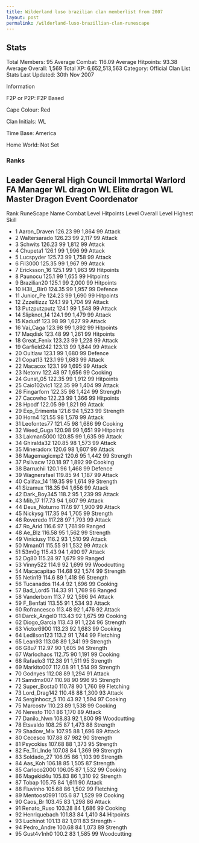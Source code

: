 ```yaml
---
title: Wilderland luso brazilian clan memberlist from 2007
layout: post
permalink: /wilderland-luso-brazillian-clan-runescape
---
```


## Stats

Total Members: 95
Average Combat: 116.09
Average Hitpoints: 93.38
Average Overall: 1,569
Total XP: 6,652,513,563
Category: Official Clan List
Stats Last Updated: 30th Nov 2007

	
Information

F2P or P2P: F2P Based

Cape Colour: Red

Clan Initials: WL

Time Base: America

Home World: Not Set

### Ranks
Leader	General	High Council	Immortal
Warlord	FA Manager	WL dragon	WL Elite dragon
WL Master Dragon	Event Coordenator
---

Rank 	RuneScape Name 	Combat Level 	Hitpoints Level 	Overall Level 	Highest Skill
- 1 	Aaron_Draven 	126.23 	99 	1,864 	99 Attack	
- 2 	Waltersarado 	126.23 	99 	2,117 	99 Attack	
- 3 	Schwits 	126.23 	99 	1,812 	99 Attack	
- 4 	Chupeta1 	126.1 	99 	1,996 	99 Attack	
- 5 	Lucspyder 	125.73 	99 	1,758 	99 Attack	
- 6 	Fil3000 	125.35 	99 	1,967 	99 Attack	
- 7 	Ericksson_16 	125.1 	99 	1,963 	99 Hitpoints	
- 8 	Paunocu 	125.1 	99 	1,655 	99 Hitpoints	
- 9 	Brazilian20 	125.1 	99 	2,000 	99 Hitpoints	
- 10 	H3ll__Bir0 	124.35 	99 	1,957 	99 Defence	
- 11 	Junior_Pe 	124.23 	99 	1,690 	99 Hitpoints	
- 12 	Zzzeitizzz 	124.1 	99 	1,704 	99 Attack	
- 13 	Putzputzputz 	124.1 	99 	1,548 	99 Attack	
- 14 	Slipknot_14 	124.1 	99 	1,479 	99 Attack	
- 15 	Kadudf 	123.98 	99 	1,627 	99 Attack	
- 16 	Vai_Caga 	123.98 	99 	1,892 	99 Hitpoints	
- 17 	Maqdisk 	123.48 	99 	1,261 	99 Hitpoints	
- 18 	Great_Fenix 	123.23 	99 	1,228 	99 Attack	
- 19 	Garfield242 	123.13 	99 	1,844 	99 Attack	
- 20 	Oultlaw 	123.1 	99 	1,680 	99 Defence	
- 21 	Copat13 	123.1 	99 	1,683 	99 Attack	
- 22 	Macacox 	123.1 	99 	1,695 	99 Attack	
- 23 	Netonv 	122.48 	97 	1,656 	99 Cooking	
- 24 	Gunst_05 	122.35 	99 	1,912 	99 Hitpoints	
- 25 	Caio102vic1 	122.35 	99 	1,404 	99 Attack	
- 26 	Fingarforn 	122.35 	98 	1,424 	99 Strength	
- 27 	Cacowho 	122.23 	99 	1,366 	99 Hitpoints	
- 28 	Hpodf 	122.05 	99 	1,821 	99 Attack	
- 29 	Exp_Erimenta 	121.6 	94 	1,523 	99 Strength	
- 30 	Horn4 	121.55 	98 	1,578 	99 Attack	
- 31 	Leofontes77 	121.45 	98 	1,686 	99 Cooking	
- 32 	Weed_Guga 	120.98 	99 	1,651 	99 Hitpoints	
- 33 	Lakman5000 	120.85 	99 	1,635 	99 Attack	
- 34 	Ghiralda32 	120.85 	98 	1,573 	99 Attack	
- 35 	Mineradorx 	120.6 	98 	1,607 	99 Attack	
- 36 	Magemagicmp2 	120.6 	95 	1,442 	99 Strength	
- 37 	Psilvacw 	120.18 	97 	1,892 	99 Cooking	
- 38 	Barruchii 	120.1 	96 	1,468 	99 Defence	
- 39 	Wagnerafael 	119.85 	94 	1,187 	99 Attack	
- 40 	Califax_14 	119.35 	99 	1,614 	99 Strength	
- 41 	Sizamux 	118.35 	94 	1,656 	99 Attack	
- 42 	Dark_Boy345 	118.2 	95 	1,239 	99 Attack	
- 43 	Mib_17 	117.73 	94 	1,607 	99 Attack	
- 44 	Deus_Noturno 	117.6 	97 	1,900 	99 Attack	
- 45 	Nickysg 	117.35 	94 	1,705 	99 Strength	
- 46 	Roveredo 	117.28 	97 	1,793 	99 Attack	
- 47 	Ro_Arid 	116.6 	97 	1,761 	99 Ranged	
- 48 	Ae_Blz 	116.58 	95 	1,562 	99 Strength	
- 49 	Viniciusy 	116.2 	93 	1,510 	99 Attack	
- 50 	Mman01 	115.55 	91 	1,532 	99 Attack	
- 51 	53m0g 	115.43 	94 	1,490 	97 Attack	
- 52 	Dg80 	115.28 	97 	1,679 	99 Ranged	
- 53 	Vinny522 	114.9 	92 	1,699 	99 Woodcutting	
- 54 	Macacapitao 	114.68 	92 	1,574 	99 Strength	
- 55 	Netin19 	114.6 	89 	1,418 	96 Strength	
- 56 	Tucanados 	114.4 	92 	1,696 	99 Cooking	
- 57 	Bad_Lord5 	114.33 	91 	1,769 	96 Ranged	
- 58 	Vanderbom 	113.7 	92 	1,596 	94 Attack	
- 59 	F_Benfati 	113.55 	91 	1,534 	93 Attack	
- 60 	Rofrancesco 	113.48 	92 	1,476 	92 Attack	
- 61 	Darck_Angel0 	113.43 	92 	1,675 	99 Cooking	
- 62 	Diogo_Garcia 	113.43 	91 	1,224 	96 Strength	
- 63 	Victor6900 	113.23 	92 	1,683 	99 Cooking	
- 64 	Ledilson123 	113.2 	91 	1,744 	99 Fletching	
- 65 	Lean93 	113.08 	89 	1,341 	99 Strength	
- 66 	G8u7 	112.97 	90 	1,605 	94 Strength	
- 67 	Warlochaos 	112.75 	90 	1,191 	99 Cooking	
- 68 	Rafaelo3 	112.38 	91 	1,511 	95 Strength	
- 69 	Markito007 	112.08 	91 	1,514 	99 Strength	
- 70 	Godnyes 	112.08 	89 	1,294 	91 Attack	
- 71 	Samdmx007 	110.98 	90 	996 	95 Strength	
- 72 	Super_Bosta0 	110.78 	90 	1,760 	99 Fletching	
- 73 	Lord_Drag142 	110.48 	88 	1,300 	93 Attack	
- 74 	Serginhocz_5 	110.43 	92 	1,594 	97 Cooking	
- 75 	Marcostv 	110.23 	89 	1,538 	99 Cooking	
- 76 	Neresto 	110.1 	86 	1,170 	89 Attack	
- 77 	Danilo_Nwn 	108.83 	92 	1,800 	99 Woodcutting	
- 78 	Etsvaldo 	108.25 	87 	1,473 	88 Strength	
- 79 	Shadow_Mix 	107.95 	88 	1,696 	89 Attack	
- 80 	Cecesco 	107.88 	87 	982 	90 Strength	
- 81 	Psycokiss 	107.68 	88 	1,373 	95 Strength	
- 82 	Fe_Tri_Inde 	107.08 	84 	1,369 	99 Strength	
- 83 	Soldado_27 	106.95 	86 	1,103 	99 Strength	
- 84 	Aas_Koh 	106.18 	85 	1,505 	87 Strength	
- 85 	Carloco2000 	106.05 	87 	1,532 	99 Cooking	
- 86 	Magekid4u 	105.83 	86 	1,310 	92 Strength	
- 87 	Tobap 	105.75 	84 	1,611 	90 Attack	
- 88 	Fluvinho 	105.68 	86 	1,502 	99 Fletching	
- 89 	Mentoos0991 	105.6 	87 	1,529 	99 Cooking	
- 90 	Caos_Br 	103.45 	83 	1,298 	86 Attack	
- 91 	Renato_Ruso 	103.28 	84 	1,686 	99 Cooking	
- 92 	Henriquebach 	101.83 	84 	1,410 	84 Hitpoints	
- 93 	Luchinot 	101.13 	82 	1,011 	83 Strength	- 
- 94 	Pedro_Andre 	100.68 	84 	1,073 	89 Strength	
- 95 	Gust4v1nh0 	100.2 	83 	1,585 	99 Woodcutting
